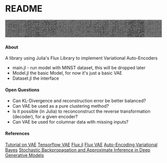 # README
![](./assets/VAE_learn_exp=1.gif)
#### About
A library using Julia's Flux Library to implement Variational Auto-Encoders
- main.jl - run model with MINST dataset, this will be dropped later
- Model.jl the basic Model, for now it's just a basic VAE
- Dataset.jl the interface

#### Open Questions
- Can KL-Divergence and reconstruction error be better balanced?
- Can VAE be used as a pure clustering method?
- Is it possible (in Julia) to reconconstruct the reverse transformation (decoder), for a given encoder?
- Can VAE be used for columnar data with missing inputs?


#### References
[Tutorial on VAE](https://arxiv.org/pdf/1606.05908.pdf)
[Tensorflow VAE](python/examples/generative_examples/cvae.ipynb)
[Flux.jl](https://fluxml.ai/Flux.jl/stable/)
[Flux VAE](https://github.com/FluxML/model-zoo/blob/master/vision/mnist/vae.jl)
[Auto-Encoding Variational Bayes](https://arxiv.org/abs/1312.6114)
[Stochastic Backpropagation and Approximate Inference in Deep Generative Models](https://arxiv.org/abs/1401.4082)
